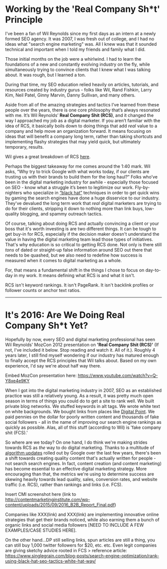 # Working by the 'Real Company Sh*t' Principle

I've been a fan of Wil Reynolds since my first days as an intern at a newly formed SEO agency. It was 2007, I was fresh out of college, and I had no ideas what "search engine marketing" was. All I knew was that it sounded technical and important when I told my friends and family what I did.

Those initial months on the job were a whirlwind. I had to learn the foundations of a new and constantly evolving industry on the fly, while simultaneously trying to convince clients that I knew what I was talking about. It was rough, but I learned a ton.

During that time, my SEO education relied heavily on articles, tutorials, and resources created by industry gurus - folks like Wil, Rand Fishkin, Larry Kim, Neil Patel, Ginny Marvin, Danny Sullivan, and many others.

Aside from all of the amazing strategies and tactics I’ve learned from these people over the years, there is one core philosophy that’s always resonated with me. It’s Wil Reynolds’ **Real Company Shit (RCS)**, and it changed the way I approached my job as a digital marketer. If you aren’t familiar with the idea of RCS, it basically boils down to doing things that add _real_ value to a company and help move an organization forward. It means focusing on ideas that will benefit a company long term, rather than taking shortcuts and implementing flashy strategies that may yield quick, but ultimately temporary, results.

Wil gives a great breakdown of RCS [here](http://www.seerinteractive.com/services/seo/rcs/).

Perhaps the biggest takeaway for me comes around the 1:40 mark. Wil asks, “Why try to trick Google with what works today, if our clients are trusting us with their brands to build them for the long haul?” Folks who’ve been in the digital marketing industry for awhile - especially those focused on SEO - know what a struggle it’s been to legitimize our work. Fly-by-nighters who specialize in [“black hat”](http://www.wordstream.com/black-hat-seo) techniques in order to get quick wins by gaming the search engines have done a huge disservice to our industry. They've devalued the long term work that _real_ digital marketers are trying to do for their clients, stripping it down to nothing more than link buys, low-quality blogging, and spammy outreach tactics.

Of course, talking about doing RCS and actually convincing a client or your boss that it's worth investing is are two different things. It can be tough to get buy-in for RCS, especially if the decision maker doesn't understand the value in having the digital marketing team lead those types of initiatives. That's why education is so critical to getting RCS done. Not only is there still _tons_ of dated or straight-up false information around SEO out there that needs to be quashed, but we also need to redefine how success is measured when it comes to digital marketing as a whole.

For, that means a fundamental shift in the things I chose to focus on day-to-day in my work. It means defining what RCS is and what it isn't.

RCS isn't keyword rankings. It isn't PageRank. It isn't backlink profiles or follower counts or anchor text ratios.

-----------

# It's 2016: Are We Doing Real Company Sh*t Yet?

Hopefully by now, every SEO and digital marketing professional has seen Wil Reynolds' MozCon 2012 presentation on **'Real Company Shit (RCS)'** (If not, I've included it below. Stop reading and watch it. All of it.). Roughly 4 years later, I still find myself wondering if our industry has matured enough to finally accept the RCS principles that Wil talks about. Based on my own experience, I'd say we're about half way there.

Embed MozCon presentation here: https://www.youtube.com/watch?v=Q-Y8xe4e9KY

When I got into the digital marketing industry in 2007, SEO as an established practice was still a relatively young. As a result, it was pretty much open season in terms of things you could do to get a site to rank well. We built private blog networks. We stuffed keywords in alt tags. We wrote white text on white backgrounds. We bought links from places like [Digital Point](https://www.digitalpoint.com/). We paid pennies on the dollar for poorly written content and thousands of fake social followers - all in the name of improving our search engine rankings as quickly as possible. Alas, all of this stuff (according to Wil) is 'fake company shit (FCS).'

So where are we today? On one hand, I do think we're making strides towards RCS as _the_ way to do digital marketing. Thanks to a multitude of [algorithm updates](https://moz.com/google-algorithm-change) rolled out by Google over the last few years, there's been a shift towards creating quality content that's actually written for people - not search search engines. In fact, content creation (and content marketing) has become essential to an effective digital marketing strategy. More encouraging than that, the metrics we're using to determine success are skewing heavily towards lead quality, sales, conversion rates, and website traffic (i.e. RCS), rather than rankings and links (i.e. FCS).

Insert CMI screenshot here (link to http://contentmarketinginstitute.com/wp-content/uploads/2015/09/2016_B2B_Report_Final.pdf)

Companies like XXX(link) and XXX(link) are implementing innovative online strategies that get their brands noticed, while also earning them a bunch of organic links and social media followers [NEED TO INCLUDE A FEW EXAMPLES/CASE STUDIES HERE]. 

On the other hand...DP still selling links, spun articles are still a thing, you can still buy 1,000 twitter followers for $20, etc. etc. Even legit companies are giving sketchy advice rooted in FCS > reference article: https://www.singlegrain.com/blog-posts/search-engine-optimization/rank-using-black-hat-seo-tactics-white-hat-way/

